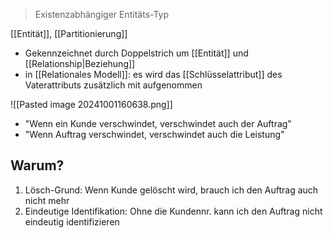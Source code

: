 > Existenzabhängiger Entitäts-Typ

[[Entität]], [[Partitionierung]]

- Gekennzeichnet durch Doppelstrich um [[Entität]] und [[Relationship|Beziehung]]
- in [[Relationales Modell]]: es wird das [[Schlüsselattribut]] des Vaterattributs zusätzlich mit aufgenommen

![[Pasted image 20241001160638.png]]

- "Wenn ein Kunde verschwindet, verschwindet auch der Auftrag"
- "Wenn Auftrag verschwindet, verschwindet auch die Leistung"

## Warum?
1. Lösch-Grund: Wenn Kunde gelöscht wird, brauch ich den Auftrag auch nicht mehr
2. Eindeutige Identifikation: Ohne die Kundennr. kann ich den Auftrag nicht eindeutig identifizieren